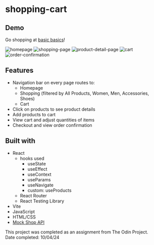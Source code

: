 # shopping-cart

## Demo

Go shopping at [basic basics](https://hannliao-shopping-cart.netlify.app/)!

![homepage](https://github.com/user-attachments/assets/9efc9b4a-7ac5-4e56-b256-11284919844f)
![shopping-page](https://github.com/user-attachments/assets/5807a32a-90f3-4139-ba7b-512e23e1ee9d)
![product-detail-page](https://github.com/user-attachments/assets/80b8b70c-c5f3-45c9-ab15-e19519ded9f9)
![cart](https://github.com/user-attachments/assets/905518e9-2244-4693-95fd-3aca137d9c99)
![order-confirmation](https://github.com/user-attachments/assets/50bf7d85-56fa-41c4-89f0-7447a5d12247)

## Features

- Navigation bar on every page routes to:
  - Homepage
  - Shopping (filtered by All Products, Women, Men, Accessories, Shoes)
  - Cart
- Click on products to see product details
- Add products to cart
- View cart and adjust quantities of items
- Checkout and view order confirmation

## Built with

- React
  - hooks used
    - useState
    - useEffect
    - useContext
    - useParams
    - useNavigate
    - custom: useProducts
  - React Router
  - React Testing Library
- Vite
- JavaScript
- HTML/CSS
- [Mock Shop API](https://mock.shop/)

This project was completed as an assignment from The Odin Project.  
Date completed: 10/04/24
